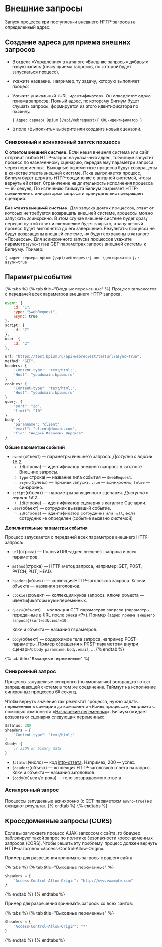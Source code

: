 # Внешние запросы

Запуск процесса при поступлении внешнего HTTP-запроса на определенный адрес.

## Создание адреса для приема внешних запросов

* В отделе «Управление» в каталоге «Внешние запросы» добавьте новую запись (точку приема запросов, по которой будет запускаться процесс).
* Укажите название. Например, ту задачу, которую выполняет процесс.
*   Укажите уникальный «URL-идентификатор». Он определяет адрес приема запросов. Полный адрес, по которому Бипиум будет слушать запросы, формируется из этого идентификатора по правилу:

    `{ Адрес сервера Bpium }/api/webrequest/{ URL-идентификатор }`
* В поле «Выполнить» выберите или создайте новый сценарий.

### Синхронный и асинхронный запуск процесса

**С ответом внешней системе.** Если некая внешняя система или сайт отправит любой HTTP-запрос на указанный адрес, то Бипиум запустит процесс по назначенному сценарию, передав ему параметры запроса через переменные. Выходные переменные процесса будут возвращены в качестве ответа внешней системе. Пока выполняется процесс, Бипиум будет держать HTTP-соединение с внешней системой, чтобы вернуть ей ответ. Ограничение на длительность исполнения процесса — 60 секунд. По истечению таймаута Бипиум разрывает HTTP-соединение с инициатором запроса и принудительно прекращает сценарий.

**Без ответа внешней системе.** Для запуска долгих процессов, ответ от которых не требуется возвращать внешней системе, процессы можно запускать асинхронно. В этом случае внешней системе будет сразу передан пустой ответ и соединение будет закрыто, а запущенный процесс будет выполнятся до его завершения. Результаты процесса не будут возвращены внешней системе, но будут сохранены в каталоге «Процессы». Для асинхронного запуска процессов укажите параметр`async=true`в GET-параметрах запроса внешней системы к Бипиуму. Пример:

`{ Адрес сервера Bpium }/api/webrequest/{ URL-идентификатор }/?async=true`

## Параметры события

{% tabs %}
{% tab title="Входные переменные" %}
Процесс запускается с передачей всех параметров внешнего HTTP-запрос&#x430;**.**

```javascript
event: {
    id: "1",
    type: "$webRequest",
    async: true
},
script: {
    id: "7"
},
user: {
    id: "2"
},

url: "https://test.bpium.ru/api/webrequest/testurl?async=true",
method: "GET",
headers: {
    "Content-type": "text/html;",
    "Host": "youdomain.bpium.ru"
}
cookies: {
    "Content-type": "text/html;",
    "Host": "youdomain.bpium.ru"
}
query: {
    "sort": "id",
    "limit": "10"
}
body: {
    "paramname": "client",
    "email": "client@domain.com",
    "fio": "Андрей Иванович Широков"
}
```

**Общие параметры событий**

* `event`(объект) — параметры внешнего запроса. _Доступно с версии 1.5.2._
  * `id`(строка) — идентификатор внешнего запроса в каталоге Внешние запросы.
  * `type`(строка) — название типа события — `$webRequest`.
  * `async`(булево) — признак запуска: `true` — асинхронно, `false` — синхронно.
* `script`(объект) — параметры запущенного сценария. _Доступно с версии 1.5.2._
  * `id`(строка) — идентификатор сценария в каталоге Сценарии.
* `user`(объект) — сотрудник вызвавший событие.
  * `id`(строка) — идентификатор сотрудника или `null`, если сотрудник не определен (событие вызвано системой).

**Дополнительные параметры события**

Процесс запускается с передачей всех параметров внешнего HTTP-запрос&#x430;**:**

* `url`(строка) — Полный URL-адрес внешнего запроса и всех параметров.
* `method`(строка) — HTTP-метод запроса, например: GET, POST, PATCH, PUT, HEAD.
* `headers`(объект) — коллекция HTTP-заголовков запроса. Ключи объекта — названия заголовков.
* `cookies`(объект) — коллекция куков запроса. Ключи объекта — идентификаторы куки-переменных.
*   `query`(объект) — коллекция GET-параметров запроса (параметры, переданные в URL после знака «?»). Пример `{адрес приема внешнего запроса}?sort=id&limit=10`.&#x20;

    Ключи объекта — названия параметров.
* `body`(объект) — содержимое тела запроса, например POST-параметры. Пример обращения к POST-параметрам внутри сценария: `body.paramname`,  `body.email`,  ...
{% endtab %}

{% tab title="Выходные переменные" %}
### Синхронный запрос

Процессы запущенные синхронно (по умолчанию) возвращают ответ запрашивающей системе в том же соединении. Таймаут на исполнение синхронных процессов 60 секунд.

Чтобы вернуть значения как результат процесса, нужно задать переменные в сценарии до компонента «Конец процесса», например с помощью компонента «[Назначение переменных](../scripts/components/setvariables.md)». Бипиум ожидает возврата от сценария следующих переменных:

```javascript
$status: 200
$headers = {
    "Content-type": "text/html;"
}
$body: {
    // JSON or binary data
}
```

* `$status`(число) — код [http-ответа](https://www.wikiwand.com/ru/%D0%A1%D0%BF%D0%B8%D1%81%D0%BE%D0%BA_%D0%BA%D0%BE%D0%B4%D0%BE%D0%B2_%D1%81%D0%BE%D1%81%D1%82%D0%BE%D1%8F%D0%BD%D0%B8%D1%8F_HTTP). Например, 200 — успех.
* `$headers`(объект) — коллекция HTTP-заголовков ответа на запрос. Ключи объекта — названия заголовков.&#x20;
* `$body`(объект/строка) — тело возвращаемого ответа.



### Асинхронный запрос

Процессы запущенные асинхронно (с GET-параметром `async=true`) не ожидают результат.&#x20;
{% endtab %}
{% endtabs %}

## Кроссдоменные запросы (CORS)

Если вы запускаете процесс AJAX-запросом с сайта, то браузер заблокирует такой запрос по политике безопасности кросс-доменных запросов (CORS). Чтобы решить эту проблему, процесс должен вернуть HTTP-заголовок «Access-Control-Allow-Origin».&#x20;

Пример для разрешения принимать запросы с вашего сайта:

{% tabs %}
{% tab title="Выходные переменные" %}
```javascript
$headers = {
    "Access-Control-Allow-Origin": "http://www.example.com"
}
```
{% endtab %}
{% endtabs %}

Пример для разрешения принимать запросы со всех сайтов:

{% tabs %}
{% tab title="Выходные переменные" %}
```javascript
$headers = {
    "Access-Control-Allow-Origin": "*"
}
```
{% endtab %}
{% endtabs %}

